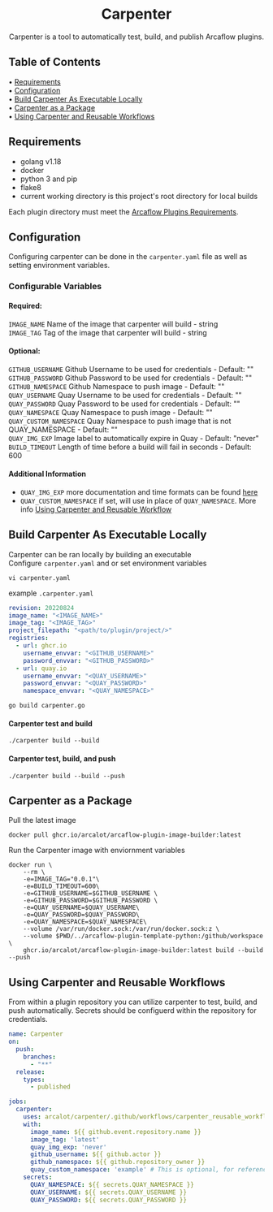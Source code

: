 <!-- markdownlint-configure-file {
  "MD013": {
    "code_blocks": false,
    "tables": false
  },
  "MD033": false,
  "MD041": false
} -->

<div align="center">

# Carpenter

Carpenter is a tool to automatically test, build, and publish Arcaflow plugins.
 
</div>

## Table of Contents

• [Requirements](#requirements)  
• [Configuration](#configuration)  
• [Build Carpenter As Executable Locally](#build-carpenter-as-executable-locally)  
• [Carpenter as a Package](#carpenter-as-a-package)  
• [Using Carpenter and Reusable Workflows](#Using-carpenter-and-reusable-workflows)  

## Requirements

* golang v1.18
* docker
* python 3 and pip
* flake8
* current working directory is this project's root directory for local builds

Each plugin directory must meet the [Arcaflow Plugins Requirements](https://github.com/arcalot/arcaflow-plugins#requirements-for-plugins).

## Configuration

Configuring carpenter can be done in the `carpenter.yaml` file as well as setting environment variables.

### Configurable Variables

#### Required:
  `IMAGE_NAME` Name of the image that carpenter will build - string  
  `IMAGE_TAG`  Tag of the image that carpenter will build - string  
#### Optional:  
  `GITHUB_USERNAME` Github Username to be used for credentials - Default: ""  
  `GITHUB_PASSWORD` Github Password to be used for credentials - Default: ""  
  `GITHUB_NAMESPACE` Github Namespace to push image - Default: ""  
  `QUAY_USERNAME` Quay Username to be used for credentials - Default: ""  
  `QUAY_PASSWORD` Quay Password to be used for credentials - Default: ""  
  `QUAY_NAMESPACE` Quay Namespace to push image - Default: ""  
  `QUAY_CUSTOM_NAMESPACE` Quay Namespace to push image that is not QUAY_NAMESPACE - Default: ""  
  `QUAY_IMG_EXP` Image label to automatically expire in Quay - Default: "never"  
  `BUILD_TIMEOUT` Length of time before a build will fail in seconds - Default: 600  

#### Additional Information
* `QUAY_IMG_EXP` more documentation and time formats can be found [here](https://docs.projectquay.io/use_quay.html#:~:text=Setting%20tag%20expiration%20from%20a%20Dockerfile)
* `QUAY_CUSTOM_NAMESPACE` if set, will use in place of `QUAY_NAMESPACE`. More info [Using Carpenter and Reusable Workflow](#using-carpenter-and-reusable-workflows)

## Build Carpenter As Executable Locally

Carpenter can be ran locally by building an executable  
Configure `carpenter.yaml` and or set environment variables

```shell
vi carpenter.yaml
```

example `.carpenter.yaml`
```yaml
revision: 20220824
image_name: "<IMAGE_NAME>"
image_tag: "<IMAGE_TAG>"
project_filepath: "<path/to/plugin/project/>"
registries:
  - url: ghcr.io
    username_envvar: "<GITHUB_USERNAME>"
    password_envvar: "<GITHUB_PASSWORD>"
  - url: quay.io
    username_envvar: "<QUAY_USERNAME>"
    password_envvar: "<QUAY_PASSWORD>"
    namespace_envvar: "<QUAY_NAMESPACE>"
```

```shell
go build carpenter.go
```
#### Carpenter test and build

```shell
./carpenter build --build
```

#### Carpenter test, build, and push

```shell
./carpenter build --build --push
```

## Carpenter as a Package

Pull the latest image

```shell
docker pull ghcr.io/arcalot/arcaflow-plugin-image-builder:latest
```

Run the Carpenter image with enviornment variables

```shell
docker run \
    --rm \
    -e=IMAGE_TAG="0.0.1"\
    -e=BUILD_TIMEOUT=600\
    -e=GITHUB_USERNAME=$GITHUB_USERNAME \
    -e=GITHUB_PASSWORD=$GITHUB_PASSWORD \
    -e=QUAY_USERNAME=$QUAY_USERNAME\
    -e=QUAY_PASSWORD=$QUAY_PASSWORD\
    -e=QUAY_NAMESPACE=$QUAY_NAMESPACE\
    --volume /var/run/docker.sock:/var/run/docker.sock:z \
    --volume $PWD/../arcaflow-plugin-template-python:/github/workspace \
    ghcr.io/arcalot/arcaflow-plugin-image-builder:latest build --build --push
```

## Using Carpenter and Reusable Workflows

From within a plugin repository you can utilize carpenter to test, build, and push automatically.
Secrets should be configuerd within the repository for credentials.

```yaml
name: Carpenter
on:
  push:
    branches:
      - "**"
  release:
    types:
      - published

jobs:
  carpenter:
    uses: arcalot/carpenter/.github/workflows/carpenter_reusable_workflow.yaml@main
    with:
      image_name: ${{ github.event.repository.name }}
      image_tag: 'latest'
      quay_img_exp: 'never'
      github_username: ${{ github.actor }}
      github_namespace: ${{ github.repository_owner }}
      quay_custom_namespace: 'example' # This is optional, for reference
    secrets: 
      QUAY_NAMESPACE: ${{ secrets.QUAY_NAMESPACE }}
      QUAY_USERNAME: ${{ secrets.QUAY_USERNAME }}
      QUAY_PASSWORD: ${{ secrets.QUAY_PASSWORD }}

```
